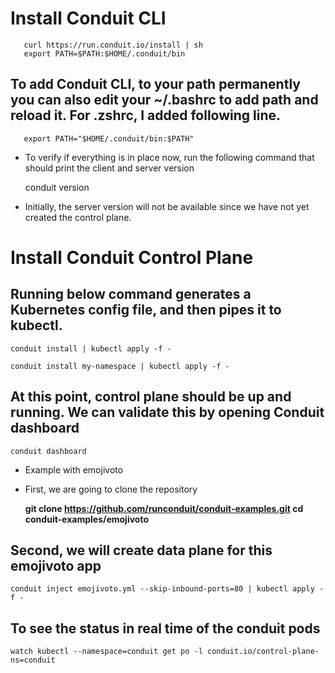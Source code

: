 # Install Conduit CLI

	   curl https://run.conduit.io/install | sh
	   export PATH=$PATH:$HOME/.conduit/bin

## To add Conduit CLI, to your path permanently you can also edit your ~/.bashrc to add path and reload it. For .zshrc, I added following line.

	   export PATH="$HOME/.conduit/bin:$PATH"

- To verify if everything is in place now, run the following command that should print the client and server version

    conduit version


- Initially, the server version will not be available since we have not yet created the control plane.


# Install Conduit Control Plane

## Running below command generates a Kubernetes config file, and then pipes it to kubectl.

    conduit install | kubectl apply -f -

    conduit install my-namespace | kubectl apply -f -

## At this point, control plane should be up and running. We can validate this by opening Conduit dashboard

    conduit dashboard


- Example with emojivoto


- First, we are going to clone the repository

   **git clone https://github.com/runconduit/conduit-examples.git
    cd conduit-examples/emojivoto**


## Second, we will create data plane for this emojivoto app
    conduit inject emojivoto.yml --skip-inbound-ports=80 | kubectl apply -f -


##   To see the status in real time of the conduit pods

	watch kubectl --namespace=conduit get po -l conduit.io/control-plane-ns=conduit
